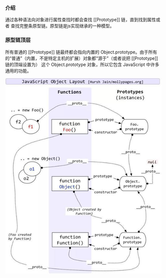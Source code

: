 ### 介绍

通过各种语法向对象进行属性查找时都会查找 [[Prototype]] 链，直到找到属性或者 查找完整条原型链。原型链是js实现继承的一种模型。

### 原型链顶层

所有普通的 [[Prototype]] 链最终都会指向内置的 Object.prototype。由于所有的“普通”（内置，不是特定主机的扩展）对象都“源于”（或者说把 [[Prototype]] 链的顶端设置为） 这个 Object.prototype 对象，所以它包含 JavaScript 中许多通用的功能。

![prototype](.\img\prototype.jpg)
